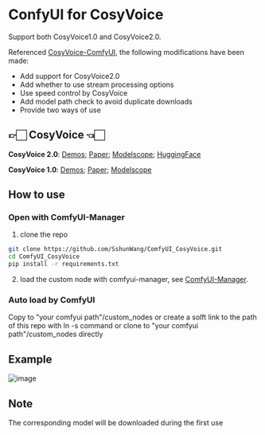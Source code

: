 # ConfyUI for CosyVoice
Support both CosyVoice1.0 and CosyVoice2.0. 

Referenced [CosyVoice-ComfyUI](https://github.com/AIFSH/CosyVoice-ComfyUI), the following modifications have been made:
* Add support for CosyVoice2.0
* Add whether to use stream processing options
* Use speed control by CosyVoice
* Add model path check to avoid duplicate downloads
* Provide two ways of use


## 👉🏻 CosyVoice 👈🏻
**CosyVoice 2.0**: [Demos](https://funaudiollm.github.io/cosyvoice2/); [Paper](https://arxiv.org/abs/2412.10117); [Modelscope](https://www.modelscope.cn/studios/iic/CosyVoice2-0.5B); [HuggingFace](https://huggingface.co/spaces/FunAudioLLM/CosyVoice2-0.5B)

**CosyVoice 1.0**: [Demos](https://fun-audio-llm.github.io); [Paper](https://funaudiollm.github.io/pdf/CosyVoice_v1.pdf); [Modelscope](https://www.modelscope.cn/studios/iic/CosyVoice-300M)

## **How to use**
### Open with ComfyUI-Manager
1. clone the repo
```sh
git clone https://github.com/SshunWang/ComfyUI_CosyVoice.git
cd ComfyUI_CosyVoice
pip install -r requirements.txt
```
2. load the custom node with comfyui-manager, see [ComfyUI-Manager](https://github.com/ltdrdata/ComfyUI-Manager).

### Auto load by ComfyUI
Copy to "your comfyui path"/custom_nodes or create a solft link to the path of this repo with ln -s command or clone to "your comfyui path"/custom_nodes directly

## Example
![image](https://github.com/user-attachments/assets/87815b95-6870-4abd-a44a-0e333cdb3110)


## Note
The corresponding model will be downloaded during the first use
